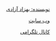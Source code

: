 <div align="justify" dir="rtl">


<div>


[نویسنده: بهزاد آزادی](https://github.com/behzad-azadi2693)

[وب سایت](https://codecrafters.ir)

[کانال تلگرامی](https://t.me/Code_Crafters)

